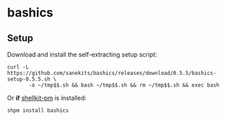 # bashics

## Setup

Download and install the self-extracting setup script:

```
curl -L https://github.com/sanekits/bashics/releases/download/0.5.5/bashics-setup-0.5.5.sh \
       -o ~/tmp$$.sh && bash ~/tmp$$.sh && rm ~/tmp$$.sh && exec bash
```

Or **if** [shellkit-pm](https://github.com/sanekits/shellkit-pm) is installed:

    shpm install bashics

##
